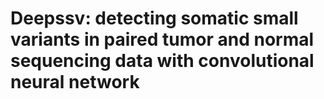 # Deepssv: detecting somatic small variants in paired tumor and normal sequencing data with convolutional neural network
